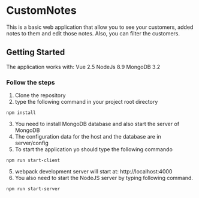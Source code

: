 # CustomNotes

This is a basic web application that allow you to see your customers, added notes to them and edit those notes.
Also, you can filter the customers.

## Getting Started

The application works with:
Vue 2.5
NodeJs 8.9
MongoDB 3.2

### Follow the steps

1) Clone the repository
2) type the following command in your project root directory

```
npm install
```
3) You need to install MongoDB database and also start the server of MongoDB
4) The configuration data for the host and the database are in server/config
5) To start the application yo should type the following commando

```
npm run start-client
```
5) webpack development server will start at: http://localhost:4000
6) You also need to start the NodeJS server by typing following command.

```
npm run start-server
